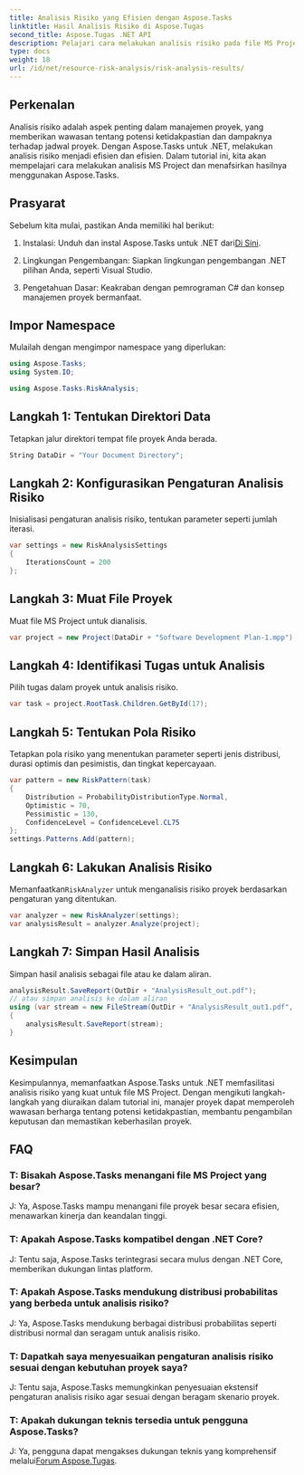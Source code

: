 ```yaml
---
title: Analisis Risiko yang Efisien dengan Aspose.Tasks
linktitle: Hasil Analisis Risiko di Aspose.Tugas
second_title: Aspose.Tugas .NET API
description: Pelajari cara melakukan analisis risiko pada file MS Project menggunakan Aspose.Tasks untuk .NET. Menyederhanakan manajemen proyek dan memitigasi ketidakpastian secara efisien.
type: docs
weight: 18
url: /id/net/resource-risk-analysis/risk-analysis-results/
---
```

## Perkenalan
Analisis risiko adalah aspek penting dalam manajemen proyek, yang memberikan wawasan tentang potensi ketidakpastian dan dampaknya terhadap jadwal proyek. Dengan Aspose.Tasks untuk .NET, melakukan analisis risiko menjadi efisien dan efisien. Dalam tutorial ini, kita akan mempelajari cara melakukan analisis MS Project dan menafsirkan hasilnya menggunakan Aspose.Tasks.
## Prasyarat
Sebelum kita mulai, pastikan Anda memiliki hal berikut:
1.  Instalasi: Unduh dan instal Aspose.Tasks untuk .NET dari[Di Sini](https://releases.aspose.com/tasks/net/).
   
2. Lingkungan Pengembangan: Siapkan lingkungan pengembangan .NET pilihan Anda, seperti Visual Studio.
3. Pengetahuan Dasar: Keakraban dengan pemrograman C# dan konsep manajemen proyek bermanfaat.

## Impor Namespace
Mulailah dengan mengimpor namespace yang diperlukan:
```csharp
using Aspose.Tasks;
using System.IO;

using Aspose.Tasks.RiskAnalysis;
```
## Langkah 1: Tentukan Direktori Data
Tetapkan jalur direktori tempat file proyek Anda berada.
```csharp
String DataDir = "Your Document Directory";
```
## Langkah 2: Konfigurasikan Pengaturan Analisis Risiko
Inisialisasi pengaturan analisis risiko, tentukan parameter seperti jumlah iterasi.
```csharp
var settings = new RiskAnalysisSettings
{
    IterationsCount = 200
};
```
## Langkah 3: Muat File Proyek
Muat file MS Project untuk dianalisis.
```csharp
var project = new Project(DataDir + "Software Development Plan-1.mpp");
```
## Langkah 4: Identifikasi Tugas untuk Analisis
Pilih tugas dalam proyek untuk analisis risiko.
```csharp
var task = project.RootTask.Children.GetById(17);
```
## Langkah 5: Tentukan Pola Risiko
Tetapkan pola risiko yang menentukan parameter seperti jenis distribusi, durasi optimis dan pesimistis, dan tingkat kepercayaan.
```csharp
var pattern = new RiskPattern(task)
{
    Distribution = ProbabilityDistributionType.Normal,
    Optimistic = 70,
    Pessimistic = 130,
    ConfidenceLevel = ConfidenceLevel.CL75
};
settings.Patterns.Add(pattern);
```
## Langkah 6: Lakukan Analisis Risiko
 Memanfaatkan`RiskAnalyzer` untuk menganalisis risiko proyek berdasarkan pengaturan yang ditentukan.
```csharp
var analyzer = new RiskAnalyzer(settings);
var analysisResult = analyzer.Analyze(project);
```
## Langkah 7: Simpan Hasil Analisis
Simpan hasil analisis sebagai file atau ke dalam aliran.
```csharp
analysisResult.SaveReport(OutDir + "AnalysisResult_out.pdf");
// atau simpan analisis ke dalam aliran
using (var stream = new FileStream(OutDir + "AnalysisResult_out1.pdf", FileMode.Create))
{
    analysisResult.SaveReport(stream);
}
```

## Kesimpulan
Kesimpulannya, memanfaatkan Aspose.Tasks untuk .NET memfasilitasi analisis risiko yang kuat untuk file MS Project. Dengan mengikuti langkah-langkah yang diuraikan dalam tutorial ini, manajer proyek dapat memperoleh wawasan berharga tentang potensi ketidakpastian, membantu pengambilan keputusan dan memastikan keberhasilan proyek.
## FAQ
### T: Bisakah Aspose.Tasks menangani file MS Project yang besar?
J: Ya, Aspose.Tasks mampu menangani file proyek besar secara efisien, menawarkan kinerja dan keandalan tinggi.
### T: Apakah Aspose.Tasks kompatibel dengan .NET Core?
J: Tentu saja, Aspose.Tasks terintegrasi secara mulus dengan .NET Core, memberikan dukungan lintas platform.
### T: Apakah Aspose.Tasks mendukung distribusi probabilitas yang berbeda untuk analisis risiko?
J: Ya, Aspose.Tasks mendukung berbagai distribusi probabilitas seperti distribusi normal dan seragam untuk analisis risiko.
### T: Dapatkah saya menyesuaikan pengaturan analisis risiko sesuai dengan kebutuhan proyek saya?
J: Tentu saja, Aspose.Tasks memungkinkan penyesuaian ekstensif pengaturan analisis risiko agar sesuai dengan beragam skenario proyek.
### T: Apakah dukungan teknis tersedia untuk pengguna Aspose.Tasks?
 J: Ya, pengguna dapat mengakses dukungan teknis yang komprehensif melalui[Forum Aspose.Tugas](https://forum.aspose.com/c/tasks/15).